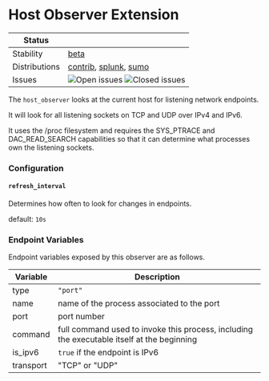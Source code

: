 # Host Observer Extension

<!-- status autogenerated section -->
| Status        |           |
| ------------- |-----------|
| Stability     | [beta]  |
| Distributions | [contrib], [splunk], [sumo] |
| Issues        | ![Open issues](https://img.shields.io/github/issues-search/open-telemetry/opentelemetry-collector-contrib?query=is%3Aissue%20is%3Aopen%20label%3Aextension%2Fhostobserver%20&label=open&color=orange&logo=opentelemetry) ![Closed issues](https://img.shields.io/github/issues-search/open-telemetry/opentelemetry-collector-contrib?query=is%3Aissue%20is%3Aclosed%20label%3Aextension%2Fhostobserver%20&label=closed&color=blue&logo=opentelemetry) |

[beta]: https://github.com/open-telemetry/opentelemetry-collector#beta
[contrib]: https://github.com/open-telemetry/opentelemetry-collector-releases/tree/main/distributions/otelcol-contrib
[splunk]: https://github.com/signalfx/splunk-otel-collector
[sumo]: https://github.com/SumoLogic/sumologic-otel-collector
<!-- end autogenerated section -->

The `host_observer` looks at the current host for listening network endpoints.

It will look for all listening sockets on TCP and UDP over IPv4 and IPv6.

It uses the /proc filesystem and requires the SYS_PTRACE and DAC_READ_SEARCH capabilities so that it can determine what processes own the listening sockets.

### Configuration

#### `refresh_interval`

Determines how often to look for changes in endpoints.

default: `10s`

### Endpoint Variables

Endpoint variables exposed by this observer are as follows.

| Variable  | Description                                                                                |
|-----------|--------------------------------------------------------------------------------------------|
| type      | `"port"`                                                                                     |
| name      | name of the process associated to the port                                                 |
| port      | port number                                                                                |
| command   | full command used to invoke this process, including the executable itself at the beginning |
| is_ipv6   | `true` if the endpoint is IPv6                                                             |
| transport | "TCP" or "UDP"                                                                             |
